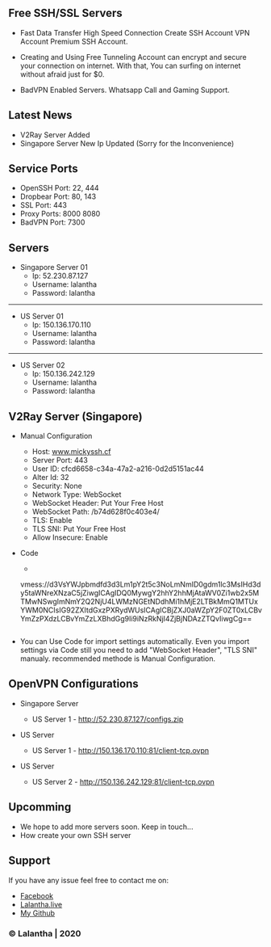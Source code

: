 ## Free SSH/SSL Servers

- Fast Data Transfer High Speed Connection Create SSH Account VPN Account Premium SSH Account.

- Creating and Using Free Tunneling Account can encrypt and secure your connection on internet. With that, You can surfing on internet without afraid just for $0.

- BadVPN Enabled Servers. Whatsapp Call and Gaming Support.

## Latest News

- V2Ray Server Added
- Singapore Server New Ip Updated (Sorry for the Inconvenience)

## Service Ports

- OpenSSH Port: 22, 444
- Dropbear Port: 80, 143
- SSL Port: 443
- Proxy Ports: 8000 8080
- BadVPN Port: 7300


## Servers

* Singapore Server 01                                            
    - Ip: 52.230.87.127
    - Username: lalantha
    - Password: lalantha

-------------------------

* US Server 01                                            
    - Ip: 150.136.170.110
    - Username: lalantha
    - Password: lalantha

-------------------------

* US Server 02
    - Ip: 150.136.242.129
    - Username: lalantha
    - Password: lalantha


## V2Ray Server (Singapore)

* Manual Configuration
    - Host: www.mickyssh.cf
    - Server Port: 443
    - User ID: cfcd6658-c34a-47a2-a216-0d2d5151ac44
    - Alter Id: 32
    - Security: None
    - Network Type: WebSocket
    - WebSocket Header: Put Your Free Host
    - WebSocket Path: /b74d628f0c403e4/
    - TLS: Enable
    - TLS SNI: Put Your Free Host
    - Allow Insecure: Enable

* Code
    - ```Bash
    vmess://d3VsYWJpbmdfd3d3Lm1pY2t5c3NoLmNmID0gdm1lc3MsIHd3dy5taWNreXNzaC5jZiwgICAgIDQ0MywgY2hhY2hhMjAtaWV0Zi1wb2x5MTMwNSwgImNmY2Q2NjU4LWMzNGEtNDdhMi1hMjE2LTBkMmQ1MTUxYWM0NCIsIG92ZXItdGxzPXRydWUsICAgICBjZXJ0aWZpY2F0ZT0xLCBvYmZzPXdzLCBvYmZzLXBhdGg9Ii9iNzRkNjI4ZjBjNDAzZTQvIiwgCg==
    ```

* You can Use Code for import settings automatically. Even you import settings via Code still you need to add "WebSocket Header", "TLS SNI" manualy. recommended methode is Manual Configuration.


## OpenVPN Configurations

* Singapore Server
    - US Server 1 - http://52.230.87.127/configs.zip

* US Server
    - US Server 1 - http://150.136.170.110:81/client-tcp.ovpn
           
* US Server
    - US Server 2 - http://150.136.242.129:81/client-tcp.ovpn


## Upcomming

- We hope to add more servers soon. Keep in touch...
- How create your own SSH server


## Support 

If you have any issue feel free to contact me on: 
- [Facebook](https://www.facebook.com/lalanthamadushan82) 
- [Lalantha.live](http://lalantha.live/)
- [My Github](https://github.com/lalantham)


### &copy; Lalantha | 2020
